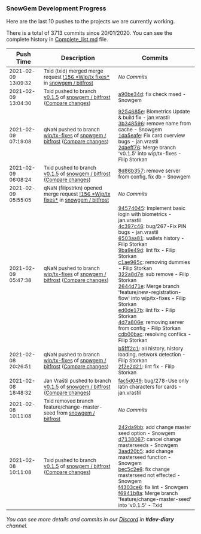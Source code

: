 
### SnowGem Development Progress

Here are the last 10 pushes to the projects we are currently working.

There is a total of 3713 commits since 20/01/2020. You can see the complete history in
 [Complete_list.md](Complete_list.md) file.

| Push Time | Description | Commits |
| --- | --- | --- |
| <sub>2021-02-09 13:09:32</sub> | <sub>Txid (txid) merged merge request [\!156 \*Wip/tx fixes\*](https://gitlab.com/snowgem/bitfrost/-/merge_requests/156) in [snowgem / bitfrost](https://gitlab.com/snowgem/bitfrost)</sub> | <sub>_No Commits_</sub> |
| <sub>2021-02-09 13:04:30</sub> | <sub>Txid pushed to branch [v0\.1\.5](https://gitlab.com/snowgem/bitfrost/commits/v0.1.5) of [snowgem / bitfrost](https://gitlab.com/snowgem/bitfrost) ([Compare changes](https://gitlab.com/snowgem/bitfrost/compare/8d86b357b18ecbe8c9db4d0e76c3a5ef0a545798...a90be34d93b6305c344df5d964e685d3238db346))</sub> | <sub>[a90be34d](https://gitlab.com/snowgem/bitfrost/-/commit/a90be34d93b6305c344df5d964e685d3238db346): fix check msed - Snowgem</sub> |
| <sub>2021-02-09 07:19:08</sub> | <sub>qNaN pushed to branch [wip/tx\-fixes](https://gitlab.com/snowgem/bitfrost/commits/wip/tx-fixes) of [snowgem / bitfrost](https://gitlab.com/snowgem/bitfrost) ([Compare changes](https://gitlab.com/snowgem/bitfrost/compare/cdb00bac4a6b00c00fa5909593e09ca7d0ca8568...2daeff7695cc8adb422f0ea16ff5957bf58293b0))</sub> | <sub>[9254685e](https://gitlab.com/snowgem/bitfrost/-/commit/9254685e6520a7187770d2586e136335aa1d89c2): Biometrics Update & build fix - jan.vrastil<br>[3b348596](https://gitlab.com/snowgem/bitfrost/-/commit/3b3485967ef56db96c7792dbf291fd8a8c032ca1): remove name from cache - Snowgem<br>[1da5eafe](https://gitlab.com/snowgem/bitfrost/-/commit/1da5eafee0bad7544c3359dc371fca4bdbe700ad): Fix card overview bugs - jan.vrastil<br>[2daeff76](https://gitlab.com/snowgem/bitfrost/-/commit/2daeff7695cc8adb422f0ea16ff5957bf58293b0): Merge branch 'v0.1.5' into wip/tx-fixes - Filip Storkan</sub> |
| <sub>2021-02-09 06:08:24</sub> | <sub>Txid pushed to branch [v0\.1\.5](https://gitlab.com/snowgem/bitfrost/commits/v0.1.5) of [snowgem / bitfrost](https://gitlab.com/snowgem/bitfrost) ([Compare changes](https://gitlab.com/snowgem/bitfrost/compare/fac5d049fdba71c528460d20c50635621fab1847...8d86b357b18ecbe8c9db4d0e76c3a5ef0a545798))</sub> | <sub>[8d86b357](https://gitlab.com/snowgem/bitfrost/-/commit/8d86b357b18ecbe8c9db4d0e76c3a5ef0a545798): remove server from config, fix db - Snowgem</sub> |
| <sub>2021-02-09 05:55:05</sub> | <sub>qNaN (filipstrkn) opened merge request [\!156 \*Wip/tx fixes\*](https://gitlab.com/snowgem/bitfrost/-/merge_requests/156) in [snowgem / bitfrost](https://gitlab.com/snowgem/bitfrost)</sub> | <sub>_No Commits_</sub> |
| <sub>2021-02-09 05:47:38</sub> | <sub>qNaN pushed to branch [wip/tx\-fixes](https://gitlab.com/snowgem/bitfrost/commits/wip/tx-fixes) of [snowgem / bitfrost](https://gitlab.com/snowgem/bitfrost) ([Compare changes](https://gitlab.com/snowgem/bitfrost/compare/2f2e2d21c63ef9559ab9e579b1ee7d30e18b0d5c...cdb00bac4a6b00c00fa5909593e09ca7d0ca8568))</sub> | <sub>[94574045](https://gitlab.com/snowgem/bitfrost/-/commit/945740452b0bf9e2111a0f7b629acfb1a00c0c33): Implement basic login with biometrics - jan.vrastil<br>[4c397c46](https://gitlab.com/snowgem/bitfrost/-/commit/4c397c46634c53651940e254204c64879a897848): bug/267-Fix PIN bugs - jan.vrastil<br>[6503aa81](https://gitlab.com/snowgem/bitfrost/-/commit/6503aa8177eaeeac5b6d7d86752b465cdf179007): wallets history - Filip Storkan<br>[9ba9e49d](https://gitlab.com/snowgem/bitfrost/-/commit/9ba9e49df4777269a3f5bf57d0c6123e0f9a28d2): lint fix - Filip Storkan<br>[c1ae965c](https://gitlab.com/snowgem/bitfrost/-/commit/c1ae965c476c723da3b8b46b2fc13ab892c615e0): removing dummies - Filip Storkan<br>[322a8d7e](https://gitlab.com/snowgem/bitfrost/-/commit/322a8d7e0fb66f7f29ce5a6be7e7d4d22c8df0f9): sub remove - Filip Storkan<br>[2644d71e](https://gitlab.com/snowgem/bitfrost/-/commit/2644d71ea82a64813bdd3d38cf787aa9fb9d85b4): Merge branch 'feature/new-registration-flow' into wip/tx-fixes - Filip Storkan<br>[ed0de17b](https://gitlab.com/snowgem/bitfrost/-/commit/ed0de17b67aa64b386cac9af1c40c5c78e9123e2): lint fix - Filip Storkan<br>[4d7a806e](https://gitlab.com/snowgem/bitfrost/-/commit/4d7a806e16a4dea91bb8f6648224bd58c0486371): removing server from config - Filip Storkan<br>[cdb00bac](https://gitlab.com/snowgem/bitfrost/-/commit/cdb00bac4a6b00c00fa5909593e09ca7d0ca8568): resolving conflics - Filip Storkan</sub> |
| <sub>2021-02-08 20:26:51</sub> | <sub>qNaN pushed to branch [wip/tx\-fixes](https://gitlab.com/snowgem/bitfrost/commits/wip/tx-fixes) of [snowgem / bitfrost](https://gitlab.com/snowgem/bitfrost) ([Compare changes](https://gitlab.com/snowgem/bitfrost/compare/b7844f7ffd7fd58cd4e1bb170a847a48353a24c7...2f2e2d21c63ef9559ab9e579b1ee7d30e18b0d5c))</sub> | <sub>[b5fff2c1](https://gitlab.com/snowgem/bitfrost/-/commit/b5fff2c1fefe17a4fd9ca1bb35d1a8f40c92eedb): all history, history loading, network detection - Filip Storkan<br>[2f2e2d21](https://gitlab.com/snowgem/bitfrost/-/commit/2f2e2d21c63ef9559ab9e579b1ee7d30e18b0d5c): lint fix - Filip Storkan</sub> |
| <sub>2021-02-08 18:48:32</sub> | <sub>Jan Vraštil pushed to branch [v0\.1\.5](https://gitlab.com/snowgem/bitfrost/commits/v0.1.5) of [snowgem / bitfrost](https://gitlab.com/snowgem/bitfrost) ([Compare changes](https://gitlab.com/snowgem/bitfrost/compare/f6941b8a1ded3fa956c2278a85bb36e8f639cf2d...fac5d049fdba71c528460d20c50635621fab1847))</sub> | <sub>[fac5d049](https://gitlab.com/snowgem/bitfrost/-/commit/fac5d049fdba71c528460d20c50635621fab1847): bug/278-Use only latin characters for cards - jan.vrastil</sub> |
| <sub>2021-02-08 10:11:08</sub> | <sub>Txid removed branch feature/change-master-seed from [snowgem / bitfrost](https://gitlab.com/snowgem/bitfrost)</sub> | <sub>_No Commits_</sub> |
| <sub>2021-02-08 10:11:08</sub> | <sub>Txid pushed to branch [v0\.1\.5](https://gitlab.com/snowgem/bitfrost/commits/v0.1.5) of [snowgem / bitfrost](https://gitlab.com/snowgem/bitfrost) ([Compare changes](https://gitlab.com/snowgem/bitfrost/compare/1da5eafee0bad7544c3359dc371fca4bdbe700ad...f6941b8a1ded3fa956c2278a85bb36e8f639cf2d))</sub> | <sub>[242da9bb](https://gitlab.com/snowgem/bitfrost/-/commit/242da9bb6c545fd58e437159dd4baa702635fee7): add change master seed option - Snowgem<br>[d7138067](https://gitlab.com/snowgem/bitfrost/-/commit/d7138067b62f6d245876f500f8e43463709dc382): cancel change masterseeds - Snowgem<br>[3aad20b5](https://gitlab.com/snowgem/bitfrost/-/commit/3aad20b5d45e5a1747e5c4740cbcaabda47ebc9b): add change masterseed function - Snowgem<br>[bec5c2e6](https://gitlab.com/snowgem/bitfrost/-/commit/bec5c2e6336499b063645f9d0db4d1fd19da2108): fix change masterseed not effected - Snowgem<br>[f4303ce6](https://gitlab.com/snowgem/bitfrost/-/commit/f4303ce66b0843c04a4db29e55d7a7ebbacc02dc): fix lint - Snowgem<br>[f6941b8a](https://gitlab.com/snowgem/bitfrost/-/commit/f6941b8a1ded3fa956c2278a85bb36e8f639cf2d): Merge branch 'feature/change-master-seed' into 'v0.1.5' - Txid</sub> |

_You can see more details and commits in our [Discord](https://discord.gg/zumGnbg) in **#dev-diary** channel._
